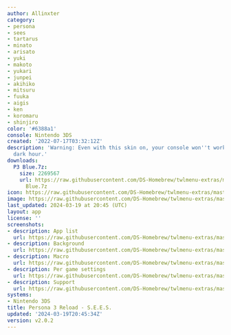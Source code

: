 ```yaml
---
author: Allinxter
category:
- persona
- sees
- tartarus
- minato
- arisato
- yuki
- makoto
- yukari
- junpei
- akihiko
- mitsuru
- fuuka
- aigis
- ken
- koromaru
- shinjiro
color: '#6388a1'
console: Nintendo 3DS
created: '2022-07-17T03:32:12Z'
description: 'Warning: Even with this skin on, your console won''t work during the
  dark hour.'
downloads:
  P3 Blue.7z:
    size: 2269567
    url: https://raw.githubusercontent.com/DS-Homebrew/twlmenu-extras/master/_nds/TWiLightMenu/3dsmenu/themes/P3
      Blue.7z
icon: https://raw.githubusercontent.com/DS-Homebrew/twlmenu-extras/master/_nds/TWiLightMenu/3dsmenu/themes/meta/P3%20Blue/icon.png
image: https://raw.githubusercontent.com/DS-Homebrew/twlmenu-extras/master/_nds/TWiLightMenu/3dsmenu/themes/meta/P3%20Blue/icon.png
last_updated: 2024-03-19 at 20:45 (UTC)
layout: app
license: ''
screenshots:
- description: App list
  url: https://raw.githubusercontent.com/DS-Homebrew/twlmenu-extras/master/_nds/TWiLightMenu/3dsmenu/themes/meta/P3%20Blue/screenshots/app-list.png
- description: Background
  url: https://raw.githubusercontent.com/DS-Homebrew/twlmenu-extras/master/_nds/TWiLightMenu/3dsmenu/themes/meta/P3%20Blue/screenshots/background.png
- description: Macro
  url: https://raw.githubusercontent.com/DS-Homebrew/twlmenu-extras/master/_nds/TWiLightMenu/3dsmenu/themes/meta/P3%20Blue/screenshots/macro.png
- description: Per game settings
  url: https://raw.githubusercontent.com/DS-Homebrew/twlmenu-extras/master/_nds/TWiLightMenu/3dsmenu/themes/meta/P3%20Blue/screenshots/per-game-settings.png
- description: Support
  url: https://raw.githubusercontent.com/DS-Homebrew/twlmenu-extras/master/_nds/TWiLightMenu/3dsmenu/themes/meta/P3%20Blue/screenshots/support.png
systems:
- Nintendo 3DS
title: Persona 3 Reload - S.E.E.S.
updated: '2024-03-19T20:45:34Z'
version: v2.0.2
---
```

